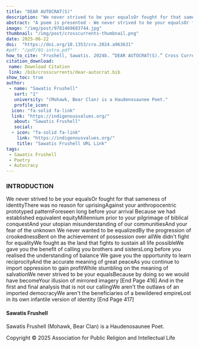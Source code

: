 ```yaml
---
title: "DEAR AUTOCRAT(S)"
description: "We never strived to be your equalsOr fought for that sameness of identityThere was no reason for uprisingAgainst your anthropocentric prototyped patternForeseen long before your arrival"
abstract: "A poem is presented - We never strived to be your equalsOr fought for that sameness of identityThere was no reason for uprisingAgainst your anthropocentric prototyped patternForeseen long before your arrival    Because we had established equivalent equityMillennium prior to your pilgrimage of biblical conquestAnd your utopian misunderstanding of our communitiesAnd your fear of the unknown"
image: "/img/post/9781469683744.jpg"
thumbnail: "/img/post/crosscurrents-thumbnail.png"
date: 2025-06-22
doi:  "https://doi.org/10.1353/cro.2024.a963631"
#pdf: "/pdf/01-intro.pdf"
how_to_cite: 'Frushell, Sawatis. 2024b. “DEAR AUTOCRAT(S).” Cross Currents 74 (4): 416–17.'
citation_download: 
 name: Download Citation
 link: /bib/crosscurrents/dear-autocrat.bib
show_toc: true
author: 
 - name: "Sawatis Frushell"
   sort: "1"
   university: "(Mohawk, Bear Clan) is a Haudenosaunee Poet."
   profile_icon: 
  icon: "fa-solid fa-link"
  link: "https://indigenousvalues.org/"
   about: "Sawatis Frushell"
   social:
  - icon: "fa-solid fa-link"
    link: "https://indigenousvalues.org/"
    title: "Sawatis Frushell URL Link"
tags: 
 - Sawatis Frushell
 - Poetry
 - Autocracy
---
```


### INTRODUCTION

We never strived to be your equalsOr fought for that sameness of identityThere was no reason for uprisingAgainst your anthropocentric prototyped patternForeseen long before your arrival    Because we had established equivalent equityMillennium prior to your pilgrimage of biblical conquestAnd your utopian misunderstanding of our communitiesAnd your fear of the unknown    We never wanted to be equalizedBy the progression of crookednessBent on the achievement of possession over allWe didn't fight for equalityWe fought as the land that fights to sustain all life possibleWe gave you the benefit of calling you brothers and sistersLong before you realised the understanding of balance    We gave you the opportunity to learn reciprocityAnd the accurate meaning of great peaceAs you continue to import oppression to gain profitWhile stumbling on the meaning of salvationWe never strived to be your equalsBecause by doing so we would have becomeYour illusion of mirrored imagery [End Page 416]     And in the first and final analysis that is not our callingWe aren't the outlaws of an imported democracyWe aren't the beneficiaries of a bewildered empireLost in its own infantile version of identity [End Page 417]

#### Sawatis Frushell

Sawatis Frushell (Mohawk, Bear Clan) is a Haudenosaunee Poet.

Copyright © 2025 Association for Public Religion and Intellectual Life
